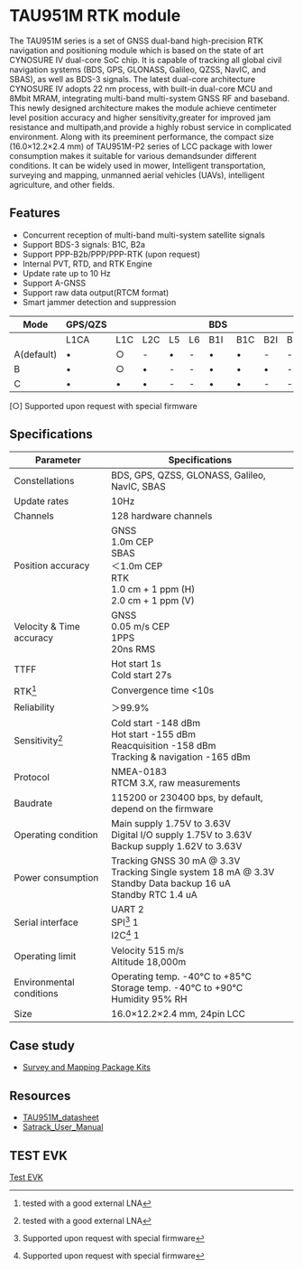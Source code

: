 # TAU951M RTK module

The TAU951M series is a set of GNSS dual-band high-precision RTK navigation and positioning module which is based on the state of art CYNOSURE IV dual-core SoC chip.
It is capable of tracking all global civil navigation systems (BDS, GPS, GLONASS, Galileo, QZSS, NavIC, and SBAS), as well as BDS-3 signals.
The latest dual-core architecture CYNOSURE IV adopts 22 nm process, with built-in dual-core MCU and 8Mbit MRAM, integrating multi-band multi-system GNSS RF and baseband.
This newly designed architecture makes the module achieve centimeter level position accuracy and higher sensitivity,greater for improved jam resistance and multipath,and provide a highly robust service in complicated environment.
Along with its preeminent performance, the compact size (16.0×12.2×2.4 mm) of TAU951M-P2 series of LCC package with lower consumption makes it suitable for various demandsunder different conditions.
It can be widely used in mower, Intelligent transportation, surveying and mapping, unmanned aerial vehicles (UAVs), intelligent agriculture, and other fields.

## Features

- Concurrent reception of multi-band multi-system satellite signals
- Support BDS-3 signals: B1C, B2a
- Support PPP-B2b/PPP/PPP-RTK (upon request)
- Internal PVT, RTD, and RTK Engine
- Update rate up to 10 Hz
- Support A-GNSS
- Support raw data output(RTCM format)
- Smart jammer detection and suppression


| Mode | GPS/QZS | | | | | BDS | | | | | | GLONASS | | GALILEO | | | | NavIC | SBAS |
|------|---------|---|---|---|---|-----|---|---|---|---|---|----------|---|----------|---|---|---|-------|------|
| | L1CA | L1C | L2C | L5 | L6 | B1I | B1C | B2I | B2b | B2a | B3I | G1 | G2 | E1 | E5a | E5b | E6 | L5 | L1 |
| A(default) | • | ○ | - | • | - | • | • | - | - | • | - | • | - | • | • | - | - | ○ | • |
| B | • | ○ | • | - | - | • | • | • | - | - | - | • | • | • | - | • | - | - | • |
| C | • | • | • | - | - | • | • | - | - | - | - | • | - | • | - | - | - | - | • |

[&#x25CB;] Supported upon request with special firmware

## Specifications

| Parameter | Specifications |
|-----------|---------------|
| Constellations | BDS, GPS, QZSS, GLONASS, Galileo, NavIC, SBAS |
| Update rates | 10Hz |
| Channels | 128 hardware channels |
| Position accuracy | GNSS <br> 1.0m CEP <br> SBAS <br> ＜1.0m CEP <br> RTK <br> 1.0 cm + 1 ppm (H)<br />2.0 cm + 1 ppm (V) |
| Velocity & Time accuracy | GNSS <br> 0.05 m/s CEP <br> 1PPS <br> 20ns RMS |
| TTFF | Hot start 1s <br> Cold start 27s |
| RTK[^1] | Convergence time <10s |
| Reliability | ＞99.9% |
| Sensitivity[^1] | Cold start -148 dBm <br> Hot start -155 dBm <br> Reacquisition -158 dBm <br> Tracking & navigation -165 dBm |
| Protocol | NMEA-0183 <br> RTCM 3.X, raw measurements |
| Baudrate | 115200 or 230400 bps, by default, depend on the firmware |
| Operating condition | Main supply 1.75V to 3.63V <br> Digital I/O supply 1.75V to 3.63V <br> Backup supply 1.62V to 3.63V |
| Power consumption | Tracking GNSS 30 mA @ 3.3V <br> Tracking Single system 18 mA @ 3.3V <br> Standby Data backup 16 uA <br> Standby RTC 1.4 uA |
| Serial interface | UART 2 <br> SPI[^2] 1 <br> I2C[^2] 1 |
| Operating limit | Velocity 515 m/s <br> Altitude 18,000m |
| Environmental conditions | Operating temp. -40°C to +85°C <br> Storage temp. -40°C to +90°C <br> Humidity 95% RH |
| Size | 16.0×12.2×2.4 mm, 24pin LCC |

[^1]: tested with a good external LNA
[^2]: Supported upon request with special firmware

## Case study

- [Survey and Mapping Package Kits](../surveying-and-mapping-kits.md)

## Resources

- [TAU951M_datasheet](../../../assets/datasheet/TAU951M-P2-Datasheet-V1.0.pdf)
- [Satrack_User_Manual](../../../assets/datasheet/Satrack_User_Manual.pdf)

## TEST EVK

[Test EVK](../../rtk_receiver/NANO/nano-rtk-receiver.md)
